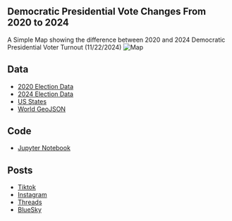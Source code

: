 ## Democratic Presidential Vote Changes From 2020 to 2024
A Simple Map showing the difference between 2020 and 2024 Democratic Presidential Voter Turnout (11/22/2024)
![Map](Democratic_Pres_Turnout_2020_2024.png)

## Data
* [2020 Election Data](https://www.fec.gov/introduction-campaign-finance/election-results-and-voting-information/federal-elections-2020/)
* [2024 Election Data](https://api-internal.sos.ca.gov/returns/maps/sorted/president)
* [US States](https://www.census.gov/geographies/mapping-files/time-series/geo/carto-boundary-file.html)
* [World GeoJSON](https://public.opendatasoft.com/explore/dataset/world-administrative-boundaries/export/?flg=en-us)

## Code
* [Jupyter Notebook](FormatData.ipynb)

## Posts
* [Tiktok]()
* [Instagram]()
* [Threads]()
* [BlueSky]()
